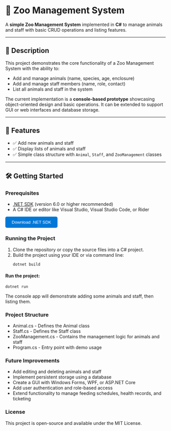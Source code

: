 # 🦁 Zoo Management System

A **simple Zoo Management System** implemented in **C#** to manage animals and staff with basic CRUD operations and listing features.

---

## 📖 Description

This project demonstrates the core functionality of a Zoo Management System with the ability to:

- Add and manage animals (name, species, age, enclosure)
- Add and manage staff members (name, role, contact)
- List all animals and staff in the system

The current implementation is a **console-based prototype** showcasing object-oriented design and basic operations. It can be extended to support GUI or web interfaces and database storage.

---

## 🚀 Features

- ✅ Add new animals and staff  
- ✅ Display lists of animals and staff  
- ✅ Simple class structure with `Animal`, `Staff`, and `ZooManagement` classes  

---

## 🛠️ Getting Started

### Prerequisites

- [.NET SDK](https://dotnet.microsoft.com/download) (version 6.0 or higher recommended)  
- A C# IDE or editor like Visual Studio, Visual Studio Code, or Rider  

<div>
  <a href="https://dotnet.microsoft.com/download" style="text-decoration:none;">
    <button style="background-color:#0078D7;color:white;padding:10px 20px;border:none;border-radius:5px;cursor:pointer;">
      Download .NET SDK
    </button>
  </a>
</div>

### Running the Project

1. Clone the repository or copy the source files into a C# project.
2. Build the project using your IDE or via command line:
   ```bash
   dotnet build

#### Run the project:
```
dotnet run
```
The console app will demonstrate adding some animals and staff, then listing them.

### Project Structure

- Animal.cs - Defines the Animal class
- Staff.cs - Defines the Staff class
- ZooManagement.cs - Contains the management logic for animals and staff
- Program.cs - Entry point with demo usage

### Future Improvements

- Add editing and deleting animals and staff
- Implement persistent storage using a database
- Create a GUI with Windows Forms, WPF, or ASP.NET Core
- Add user authentication and role-based access
- Extend functionality to manage feeding schedules, health records, and ticketing

### License
This project is open-source and available under the MIT License.
